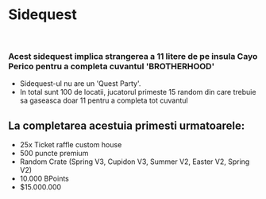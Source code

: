 # Sidequest <br><br>

### Acest sidequest implica strangerea a 11 litere de pe insula Cayo Perico pentru a completa cuvantul **'BROTHERHOOD'**

- Sidequest-ul nu are un 'Quest Party'.
- In total sunt 100 de locatii, jucatorul primeste 15 random din care trebuie sa gaseasca doar 11 pentru a completa tot cuvantul

## La completarea acestuia primesti urmatoarele:
- 25x Ticket raffle custom house
- 500 puncte premium
- Random Crate (Spring V3, Cupidon V3, Summer V2, Easter V2, Spring V2)
- 10.000 BPoints
- $15.000.000
